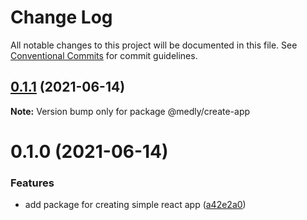 # Change Log

All notable changes to this project will be documented in this file.
See [Conventional Commits](https://conventionalcommits.org) for commit guidelines.

## [0.1.1](https://github.com/medly/starter/compare/@medly/create-app@0.1.0...@medly/create-app@0.1.1) (2021-06-14)

**Note:** Version bump only for package @medly/create-app





# 0.1.0 (2021-06-14)


### Features

* add package for creating simple react app ([a42e2a0](https://github.com/medly/starter/commit/a42e2a07a81ebb0f57618022ef915034b08f0a73))
